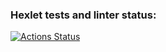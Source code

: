 ### Hexlet tests and linter status:
[![Actions Status](https://github.com/onlyKamilka/frontend-project-44/actions/workflows/hexlet-check.yml/badge.svg)](https://github.com/onlyKamilka/frontend-project-44/actions)